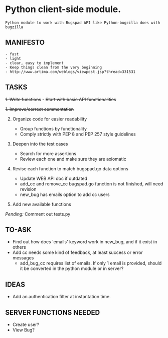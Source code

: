 Python client-side module.
==========================

    Python module to work with Bugspad API like Python-bugzilla does with bugzilla


MANIFESTO
---------

    - fast
    - light
    - clear, easy to implement
    - Keep things clean from the very beginning
    - http://www.artima.com/weblogs/viewpost.jsp?thread=331531

TASKS
-----

~~1. Write functions~~
    - ~~Start with basic API functionalities~~

~~1. Improve/correct commentation~~

2. Organize code for easier readability
    - Group functions by functionality
    - Comply strictly with PEP 8 and PEP 257 style guidelines

3. Deepen into the test cases
    - Search for more assertions
    - Review each one and make sure they are axiomatic

4. Revise each function to match bugspad.go data options
    - Update WEB API doc if outdated
    - add_cc and remove_cc bugspad.go function is not finished, will need
      revision
    - new_bug has emails option to add cc users

5. Add new available functions

*Pending:* Comment out tests.py

TO-ASK
------

- Find out how does 'emails' keyword work in new_bug, and if it exist in others
- Add cc needs some kind of feedback, at least success or error messages
    - add_bug_cc requires list of emails. If only 1 email is provided, should
      it be converted in the python module or in server?

IDEAS
-----

- Add an authentication filter at instantation time.

SERVER FUNCTIONS NEEDED
-----------------------

- Create user?
- View Bug?
